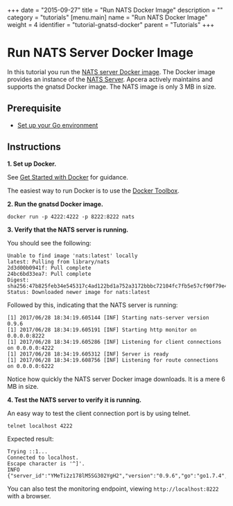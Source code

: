 +++
date = "2015-09-27"
title = "Run NATS Docker Image"
description = ""
category = "tutorials"
[menu.main]
  name = "Run NATS Docker Image"
  weight = 4
  identifier = "tutorial-gnatsd-docker"
  parent = "Tutorials"
+++

# Run NATS Server Docker Image

In this tutorial you run the [NATS server Docker image](https://hub.docker.com/_/nats/). The Docker image provides an instance of the [NATS Server](/documentation/server/gnatsd-intro/). Apcera actively maintains and supports the gnatsd Docker image. The NATS image is only 3 MB in size.

## Prerequisite

- [Set up your Go environment](/documentation/tutorials/go-install/)

## Instructions

**1. Set up Docker.**

See [Get Started with Docker](http://docs.docker.com/mac/started/) for guidance.

The easiest way to run Docker is to use the [Docker Toolbox](http://docs.docker.com/mac/step_one/).

**2. Run the gnatsd Docker image.**

```
docker run -p 4222:4222 -p 8222:8222 nats
```

**3. Verify that the NATS server is running.**

You should see the following:

```
Unable to find image 'nats:latest' locally
latest: Pulling from library/nats
2d3d00b0941f: Pull complete 
24bc6bd33ea7: Pull complete 
Digest: sha256:47b825feb34e545317c4ad122bd1a752a3172bbbc72104fc7fb5e57cf90f79e4
Status: Downloaded newer image for nats:latest
```

Followed by this, indicating that the NATS server is running:

```
[1] 2017/06/28 18:34:19.605144 [INF] Starting nats-server version 0.9.6
[1] 2017/06/28 18:34:19.605191 [INF] Starting http monitor on 0.0.0.0:8222
[1] 2017/06/28 18:34:19.605286 [INF] Listening for client connections on 0.0.0.0:4222
[1] 2017/06/28 18:34:19.605312 [INF] Server is ready
[1] 2017/06/28 18:34:19.608756 [INF] Listening for route connections on 0.0.0.0:6222
```

Notice how quickly the NATS server Docker image downloads. It is a mere 6 MB in size.

**4. Test the NATS server to verify it is running.**

An easy way to test the client connection port is by using telnet.

```
telnet localhost 4222
```

Expected result:

```
Trying ::1...
Connected to localhost.
Escape character is '^]'.
INFO {"server_id":"YMeTi2z178lM5SG302YgH2","version":"0.9.6","go":"go1.7.4","host":"0.0.0.0","port":4222,"auth_required":false,"ssl_required":false,"tls_required":false,"tls_verify":false,"max_payload":1048576} 
```

You can also test the monitoring endpoint, viewing `http://localhost:8222` with a browser.
